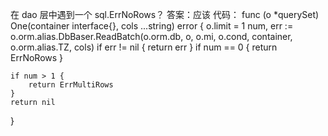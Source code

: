 在 dao 层中遇到一个 sql.ErrNoRows？
答案：应该
代码：
func (o *querySet) One(container interface{}, cols ...string) error {
    o.limit = 1
    num, err := o.orm.alias.DbBaser.ReadBatch(o.orm.db, o, o.mi, o.cond, container, o.orm.alias.TZ, cols)
    if err != nil {
        return err
    }
    if num == 0 {
        return ErrNoRows
    }

    if num > 1 {
        return ErrMultiRows
    }
    return nil
}
